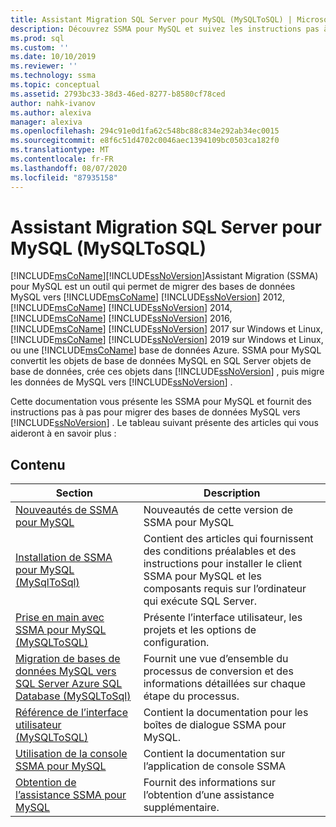 ```yaml
---
title: Assistant Migration SQL Server pour MySQL (MySQLToSQL) | Microsoft Docs
description: Découvrez SSMA pour MySQL et suivez les instructions pas à pas pour migrer des bases de données MySQL vers SQL Server ou Azure SQL Database.
ms.prod: sql
ms.custom: ''
ms.date: 10/10/2019
ms.reviewer: ''
ms.technology: ssma
ms.topic: conceptual
ms.assetid: 2793bc33-38d3-46ed-8277-b8580cf78ced
author: nahk-ivanov
ms.author: alexiva
manager: alexiva
ms.openlocfilehash: 294c91e0d1fa62c548bc88c834e292ab34ec0015
ms.sourcegitcommit: e8f6c51d4702c0046aec1394109bc0503ca182f0
ms.translationtype: MT
ms.contentlocale: fr-FR
ms.lasthandoff: 08/07/2020
ms.locfileid: "87935158"
---
```

# <a name="sql-server-migration-assistant-for-mysql-mysqltosql"></a>Assistant Migration SQL Server pour MySQL (MySQLToSQL)

[!INCLUDE[msCoName](../../includes/msconame_md.md)][!INCLUDE[ssNoVersion](../../includes/ssnoversion-md.md)]Assistant Migration (SSMA) pour MySQL est un outil qui permet de migrer des bases de données MySQL vers [!INCLUDE[msCoName](../../includes/msconame_md.md)] [!INCLUDE[ssNoVersion](../../includes/ssnoversion-md.md)] 2012, [!INCLUDE[msCoName](../../includes/msconame_md.md)] [!INCLUDE[ssNoVersion](../../includes/ssnoversion-md.md)] 2014, [!INCLUDE[msCoName](../../includes/msconame_md.md)] [!INCLUDE[ssNoVersion](../../includes/ssnoversion-md.md)] 2016, [!INCLUDE[msCoName](../../includes/msconame_md.md)] [!INCLUDE[ssNoVersion](../../includes/ssnoversion-md.md)] 2017 sur Windows et Linux, [!INCLUDE[msCoName](../../includes/msconame_md.md)] [!INCLUDE[ssNoVersion](../../includes/ssnoversion-md.md)] 2019 sur Windows et Linux, ou une [!INCLUDE[msCoName](../../includes/msconame_md.md)] base de données Azure. SSMA pour MySQL convertit les objets de base de données MySQL en SQL Server objets de base de données, crée ces objets dans [!INCLUDE[ssNoVersion](../../includes/ssnoversion-md.md)] , puis migre les données de MySQL vers [!INCLUDE[ssNoVersion](../../includes/ssnoversion-md.md)] .  
  
Cette documentation vous présente les SSMA pour MySQL et fournit des instructions pas à pas pour migrer des bases de données MySQL vers [!INCLUDE[ssNoVersion](../../includes/ssnoversion-md.md)] . Le tableau suivant présente des articles qui vous aideront à en savoir plus :  
  
## <a name="contents"></a>Contenu  
  
|Section|Description|
|-----------|---------------|
|[Nouveautés de SSMA pour MySQL](https://msdn.microsoft.com/1451a0b0-6713-4d0c-954f-ea3d8fce1d31)|Nouveautés de cette version de SSMA pour MySQL|  
|[Installation de SSMA pour MySQL &#40;MySqlToSql&#41;](../../ssma/mysql/installing-ssma-for-mysql-mysqltosql.md)|Contient des articles qui fournissent des conditions préalables et des instructions pour installer le client SSMA pour MySQL et les composants requis sur l’ordinateur qui exécute SQL Server.|  
|[Prise en main avec SSMA pour MySQL &#40;MySQLToSQL&#41;](../../ssma/mysql/getting-started-with-ssma-for-mysql-mysqltosql.md)|Présente l’interface utilisateur, les projets et les options de configuration.|  
|[Migration de bases de données MySQL vers SQL Server Azure SQL Database &#40;MySQLToSql&#41;](../../ssma/mysql/migrating-mysql-databases-to-sql-server-azure-sql-db-mysqltosql.md)|Fournit une vue d’ensemble du processus de conversion et des informations détaillées sur chaque étape du processus.|  
|[Référence de l’interface utilisateur &#40;MySQLToSQL&#41;](../../ssma/mysql/user-interface-reference-mysqltosql.md)|Contient la documentation pour les boîtes de dialogue SSMA pour MySQL.|  
|[Utilisation de la console SSMA pour MySQL](working-with-ssma-for-mysql-console-mysqltosql.md)|Contient la documentation sur l’application de console SSMA|  
|[Obtention de l’assistance SSMA pour MySQL](https://go.microsoft.com/fwlink/?LinkID=708538&clcid=0x409)|Fournit des informations sur l’obtention d’une assistance supplémentaire.|  
